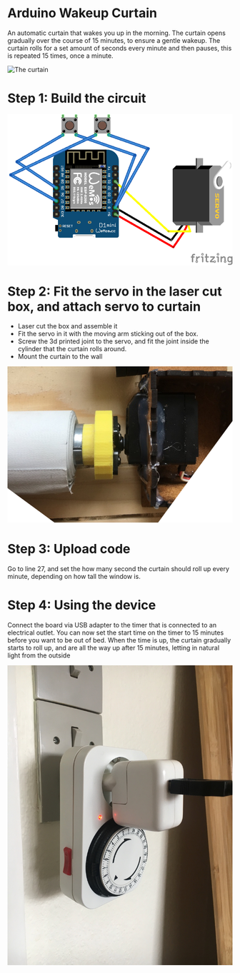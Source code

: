# Arduino Wakeup Curtain
An automatic curtain that wakes you up in the morning. The curtain opens gradually over the course of 15 minutes, to ensure a gentle wakeup. The curtain rolls for a set amount of seconds every minute and then pauses, this is repeated 15 times, once a minute.

![The curtain](https://github.com/nicolaielhoj/Wakeup-Curtain/blob/master/DSC09540LR.png)

# Step 1: Build the circuit

![Schematics](https://github.com/nicolaielhoj/Wakeup-Curtain/blob/master/servo%20schematic.png)

# Step 2: Fit the servo in the laser cut box, and attach servo to curtain

- Laser cut the box and assemble it 
- Fit the servo in it with the moving arm sticking out of the box. 
- Screw the 3d printed joint to the servo, and fit the joint inside the cylinder that the curtain rolls around.
- Mount the curtain to the wall

![joint+servo+box](https://github.com/nicolaielhoj/Wakeup-Curtain/blob/master/box%2Bservo.png)

# Step 3: Upload code

Go to line 27, and set the how many second the curtain should roll up every minute, depending on how tall the window is. 

# Step 4: Using the device

Connect the board via USB adapter to the timer that is connected to an electrical outlet. You can now set the start time on the timer to 15 minutes before you want to be out of bed. When the time is up, the curtain gradually starts to roll up, and are all the way up after 15 minutes, letting in natural light from the outside

![timer setup](https://github.com/nicolaielhoj/Wakeup-Curtain/blob/master/timer.jpg)



